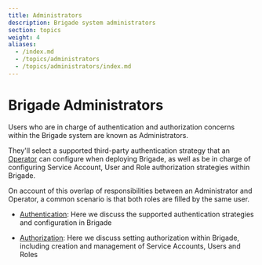 ```yaml
---
title: Administrators
description: Brigade system administrators
section: topics
weight: 4
aliases:
  - /index.md
  - /topics/administrators
  - /topics/administrators/index.md
---
```


# Brigade Administrators

Users who are in charge of authentication and authorization concerns within the
Brigade system are known as Administrators.

They'll select a supported third-party authentication strategy that an
[Operator] can configure when deploying Brigade, as well as be in charge of
configuring Service Account, User and Role authorization strategies within
Brigade.

On account of this overlap of responsibilities between an Administrator and
Operator, a common scenario is that both roles are filled by the same user.

  * [Authentication]: Here we discuss the supported authentication strategies
    and configuration in Brigade

  * [Authorization]: Here we discuss setting authorization within Brigade,
    including creation and management of Service Accounts, Users and Roles

[Operator]: /topics/operators
[Authentication]: /topics/administrators/authentication
[Authorization]: /topics/administrators/authorization